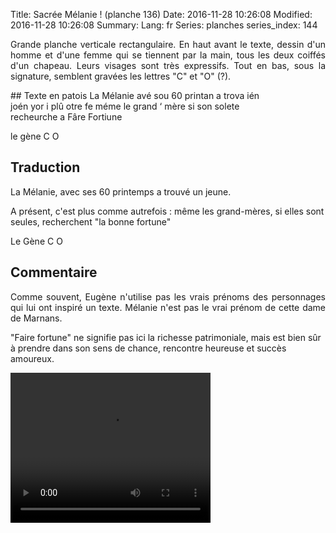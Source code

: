 Title: Sacrée Mélanie ! (planche 136)
Date: 2016-11-28 10:26:08
Modified: 2016-11-28 10:26:08
Summary: 
Lang: fr
Series: planches
series_index: 144

<p style="text-align:justify;">Grande planche verticale rectangulaire. En haut avant le texte, dessin d'un homme et d'une femme qui se tiennent par la main, tous les deux coiffés d'un chapeau. Leurs visages sont très expressifs. Tout en bas, sous la signature, semblent gravées les lettres "C" et "O" (?).</p>


<figure class="image-block" style="float: right;">
  <img alt="" src="{static}/images/planche_136.png">
  <figcaption style="max-width: 194px"></figcaption>
</figure>
## Texte en patois
La  Mélanie  avé  sou  60  printan  a  trova  ién  joén  yor  i  plû  otre  fe  méme  le  grand ‘ mère  si  son  solete  recheurche  a  Fâre  Fortiune

le gène			C  O

## Traduction

<figure class="image-block" style="float: right;">
  <img alt="" src="{static}/images/planche_136_dessin.png">
  <figcaption style="max-width: 159px"></figcaption>
</figure>
La Mélanie, avec ses 60 printemps a trouvé un jeune.

A présent, c'est plus comme autrefois : même les grand-mères, si elles sont seules, recherchent "la bonne fortune"

Le Gène   C O


## Commentaire
<p style="text-align:justify;">Comme souvent, Eugène n'utilise pas les vrais prénoms des personnages qui lui ont inspiré un texte. Mélanie n'est pas le vrai prénom de cette dame de Marnans.

"Faire fortune" ne signifie pas ici la richesse patrimoniale, mais est bien sûr à prendre dans son sens de chance, rencontre heureuse et succès amoureux.</p>






<video width="320" height="240" controls>
  <source src="https://d1njpgd0ygatdn.cloudfront.net/video_136.mp4" type="video/mp4">
</video>
